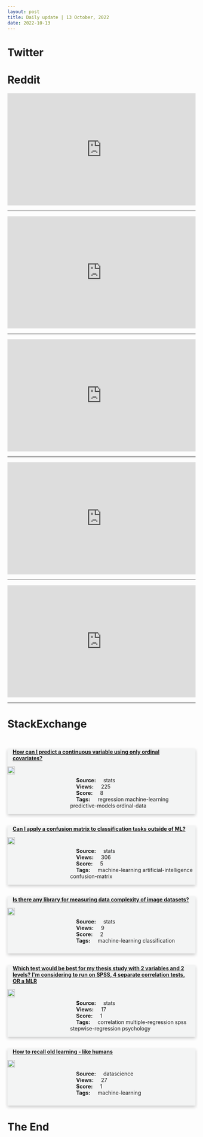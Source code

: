 ```yaml
---
layout: post
title: Daily update | 13 October, 2022
date: 2022-10-13
---
```


<script async src="https://platform.twitter.com/widgets.js" charset="utf-8"></script>


<script src='https://storage.ko-fi.com/cdn/scripts/overlay-widget.js'></script>
<script>
  kofiWidgetOverlay.draw('themldojo', {
    'type': 'floating-chat',
    'floating-chat.donateButton.text': 'Support me',
    'floating-chat.donateButton.background-color': '#f45d22',
    'floating-chat.donateButton.text-color': '#fff'
  });
</script>

# Twitter 

<blockquote class="twitter-tweet"><a href="https://twitter.com/saylor/status/1580261215359553536"></a></blockquote>

<blockquote class="twitter-tweet"><a href="https://twitter.com/juancitopaya/status/1580189961135218689"></a></blockquote>

<blockquote class="twitter-tweet"><a href="https://twitter.com/abacusai/status/1580211721318244352"></a></blockquote>

<blockquote class="twitter-tweet"><a href="https://twitter.com/fchollet/status/1580252953809948673"></a></blockquote>

<blockquote class="twitter-tweet"><a href="https://twitter.com/macfound/status/1580233141112868864"></a></blockquote>

<blockquote class="twitter-tweet"><a href="https://twitter.com/ylecun/status/1580233475910533127"></a></blockquote>

<blockquote class="twitter-tweet"><a href="https://twitter.com/DeepMind/status/1580229624013127681"></a></blockquote>

<blockquote class="twitter-tweet"><a href="https://twitter.com/MetaAI/status/1580282537087467520"></a></blockquote>

<blockquote class="twitter-tweet"><a href="https://twitter.com/ylecun/status/1580253527271563264"></a></blockquote>

<blockquote class="twitter-tweet"><a href="https://twitter.com/ylecun/status/1580022246742974464"></a></blockquote>

# Reddit 

<iframe id="reddit-embed" src="https://www.redditmedia.com/r/datascience/comments/y1tpqu/resources_to_learn_software_engineering?ref_source=embed&amp;ref=share&amp;embed=true" sandbox="allow-scripts allow-same-origin allow-popups" style="border: none;" height="300" width="100%" scrolling="yes"></iframe>
<hr style="width:100%;text-align:left;margin-left:0">
<iframe id="reddit-embed" src="https://www.redditmedia.com/r/dataengineering/comments/y2bl65/whats_your_process_for_deploying_a_data_pipeline?ref_source=embed&amp;ref=share&amp;embed=true" sandbox="allow-scripts allow-same-origin allow-popups" style="border: none;" height="300" width="100%" scrolling="yes"></iframe>
<hr style="width:100%;text-align:left;margin-left:0">
<iframe id="reddit-embed" src="https://www.redditmedia.com/r/datascience/comments/y251k8/so_how_can_i_future_proof_myself_in_this_field?ref_source=embed&amp;ref=share&amp;embed=true" sandbox="allow-scripts allow-same-origin allow-popups" style="border: none;" height="300" width="100%" scrolling="yes"></iframe>
<hr style="width:100%;text-align:left;margin-left:0">
<iframe id="reddit-embed" src="https://www.redditmedia.com/r/MachineLearning/comments/y22rk0/r_wavelet_feature_maps_compression_for?ref_source=embed&amp;ref=share&amp;embed=true" sandbox="allow-scripts allow-same-origin allow-popups" style="border: none;" height="300" width="100%" scrolling="yes"></iframe>
<hr style="width:100%;text-align:left;margin-left:0">
<iframe id="reddit-embed" src="https://www.redditmedia.com/r/dataengineering/comments/y1xia7/ideas_for_23h_workshop_for_students_on_data?ref_source=embed&amp;ref=share&amp;embed=true" sandbox="allow-scripts allow-same-origin allow-popups" style="border: none;" height="300" width="100%" scrolling="yes"></iframe>
<hr style="width:100%;text-align:left;margin-left:0">

<style>
.card {
box-shadow: 0 4px 8px 0 rgba(0,0,0,0.2);
transition: 0.3s;
width: 100%;
background-color: #F3F4F4;
}
p{
    margin-left:  3em;
    padding-top: 1em;
}
.part2{
    display: grid;
    grid-template-columns: 1fr 3fr;
}
h4{
    margin: 1em;
}

.card:hover {
box-shadow: 0 8px 16px 0 rgba(0,0,0,0.2);
}
b {
padding: 2px 16px;
}
</style>
  
# StackExchange 


  <br>
  <div class="card">
  <h4><a href='https://stats.stackexchange.com/questions/592004/how-can-i-predict-a-continuous-variable-using-only-ordinal-covariates'>How can I predict a continuous variable using only ordinal covariates?</a></h4> 
  <div class="part2">
      <img src="https://cdn.sstatic.net/Sites/stats/Img/apple-touch-icon@2.png?v=344f57aa10cc" alt="Img missing!" style="width:40%">
      <p><b>Source:</b> stats<br><b>Views:</b> 225<br><b>Score:</b> 8<br><b>Tags:</b> <span class="badge badge-dark">regression</span> <span class="badge badge-dark">machine-learning</span> <span class="badge badge-dark">predictive-models</span> <span class="badge badge-dark">ordinal-data</span></p> 
  </div>
  </div>
      
  <br>
  <div class="card">
  <h4><a href='https://stats.stackexchange.com/questions/591984/can-i-apply-a-confusion-matrix-to-classification-tasks-outside-of-ml'>Can I apply a confusion matrix to classification tasks outside of ML?</a></h4> 
  <div class="part2">
      <img src="https://cdn.sstatic.net/Sites/stats/Img/apple-touch-icon@2.png?v=344f57aa10cc" alt="Img missing!" style="width:40%">
      <p><b>Source:</b> stats<br><b>Views:</b> 306<br><b>Score:</b> 5<br><b>Tags:</b> <span class="badge badge-dark">machine-learning</span> <span class="badge badge-dark">artificial-intelligence</span> <span class="badge badge-dark">confusion-matrix</span></p> 
  </div>
  </div>
      
  <br>
  <div class="card">
  <h4><a href='https://stats.stackexchange.com/questions/591991/is-there-any-library-for-measuring-data-complexity-of-image-datasets'>Is there any library for measuring data complexity of image datasets?</a></h4> 
  <div class="part2">
      <img src="https://cdn.sstatic.net/Sites/stats/Img/apple-touch-icon@2.png?v=344f57aa10cc" alt="Img missing!" style="width:40%">
      <p><b>Source:</b> stats<br><b>Views:</b> 9<br><b>Score:</b> 2<br><b>Tags:</b> <span class="badge badge-dark">machine-learning</span> <span class="badge badge-dark">classification</span></p> 
  </div>
  </div>
      
  <br>
  <div class="card">
  <h4><a href='https://stats.stackexchange.com/questions/592024/which-test-would-be-best-for-my-thesis-study-with-2-variables-and-2-levels-im'>Which test would be best for my thesis study with 2 variables and 2 levels? I&#39;m considering to run on SPSS, 4 separate correlation tests, OR a MLR</a></h4> 
  <div class="part2">
      <img src="https://cdn.sstatic.net/Sites/stats/Img/apple-touch-icon@2.png?v=344f57aa10cc" alt="Img missing!" style="width:40%">
      <p><b>Source:</b> stats<br><b>Views:</b> 17<br><b>Score:</b> 1<br><b>Tags:</b> <span class="badge badge-dark">correlation</span> <span class="badge badge-dark">multiple-regression</span> <span class="badge badge-dark">spss</span> <span class="badge badge-dark">stepwise-regression</span> <span class="badge badge-dark">psychology</span></p> 
  </div>
  </div>
      
  <br>
  <div class="card">
  <h4><a href='https://datascience.stackexchange.com/questions/115152/how-to-recall-old-learning-like-humans'>How to recall old learning - like humans</a></h4> 
  <div class="part2">
      <img src="https://cdn.sstatic.net/Sites/datascience/Img/apple-touch-icon@2.png?v=1c36463984b3" alt="Img missing!" style="width:40%">
      <p><b>Source:</b> datascience<br><b>Views:</b> 27<br><b>Score:</b> 1<br><b>Tags:</b> <span class="badge badge-dark">machine-learning</span></p> 
  </div>
  </div>
      
# The End